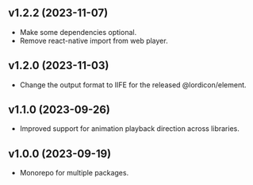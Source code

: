## v1.2.2 (2023-11-07)

- Make some dependencies optional.
- Remove react-native import from web player.

## v1.2.0 (2023-11-03)

- Change the output format to IIFE for the released @lordicon/element.

## v1.1.0 (2023-09-26)

- Improved support for animation playback direction across libraries.

## v1.0.0 (2023-09-19)

- Monorepo for multiple packages.